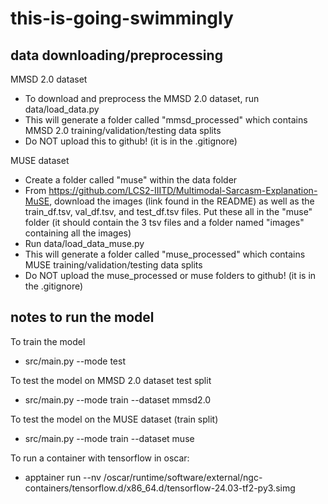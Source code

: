 # this-is-going-swimmingly

## data downloading/preprocessing

MMSD 2.0 dataset

-   To download and preprocess the MMSD 2.0 dataset, run data/load_data.py
-   This will generate a folder called "mmsd_processed" which contains MMSD 2.0 training/validation/testing data splits
-   Do NOT upload this to github! (it is in the .gitignore)

MUSE dataset

-   Create a folder called "muse" within the data folder
-   From https://github.com/LCS2-IIITD/Multimodal-Sarcasm-Explanation-MuSE, download the images (link found in the README) as well as the train_df.tsv, val_df.tsv, and test_df.tsv files. Put these all in the "muse" folder (it should contain the 3 tsv files and a folder named "images" containing all the images)
-   Run data/load_data_muse.py
-   This will generate a folder called "muse_processed" which contains MUSE training/validation/testing data splits
-   Do NOT upload the muse_processed or muse folders to github! (it is in the .gitignore)

## notes to run the model

To train the model

-   src/main.py --mode test

To test the model on MMSD 2.0 dataset test split

-   src/main.py --mode train --dataset mmsd2.0

To test the model on the MUSE dataset (train split)

-   src/main.py --mode train --dataset muse

To run a container with tensorflow in oscar:

-   apptainer run --nv /oscar/runtime/software/external/ngc-containers/tensorflow.d/x86_64.d/tensorflow-24.03-tf2-py3.simg
